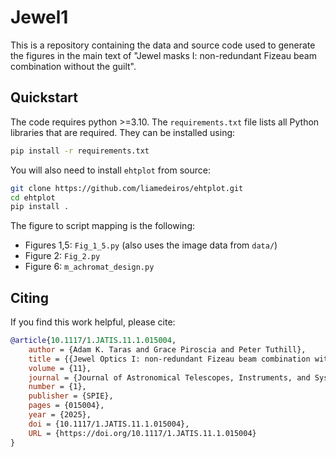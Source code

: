 # Jewel1

This is a repository containing the data and source code used to generate the figures in the main text of "Jewel masks I: non-redundant Fizeau beam combination without the guilt". 

## Quickstart

The code requires python >=3.10. The `requirements.txt` file lists all Python libraries that are required. They can be installed using:

```bash
pip install -r requirements.txt
```

You will also need to install `ehtplot` from source:
    
```bash
git clone https://github.com/liamedeiros/ehtplot.git
cd ehtplot
pip install .
```

The figure to script mapping is the following:
- Figures 1,5: `Fig_1_5.py` (also uses the image data from `data/`)
- Figure 2: `Fig_2.py`
- Figure 6: `m_achromat_design.py`

## Citing

If you find this work helpful, please cite:

```bibtex
@article{10.1117/1.JATIS.11.1.015004,
    author = {Adam K. Taras and Grace Piroscia and Peter Tuthill},
    title = {{Jewel Optics I: non-redundant Fizeau beam combination without the guilt}},
    volume = {11},
    journal = {Journal of Astronomical Telescopes, Instruments, and Systems},
    number = {1},
    publisher = {SPIE},
    pages = {015004},
    year = {2025},
    doi = {10.1117/1.JATIS.11.1.015004},
    URL = {https://doi.org/10.1117/1.JATIS.11.1.015004}
}
```
